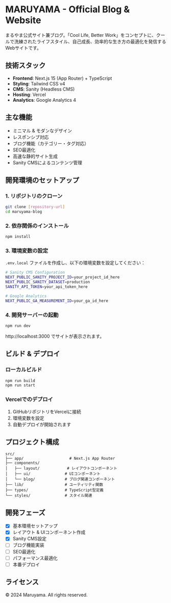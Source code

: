 # MARUYAMA - Official Blog & Website

まるやま公式サイト兼ブログ。「Cool Life, Better Work」をコンセプトに、クールで洗練されたライフスタイル、自己成長、効率的な生き方の最適化を発信するWebサイトです。

## 技術スタック

- **Frontend**: Next.js 15 (App Router) + TypeScript
- **Styling**: Tailwind CSS v4
- **CMS**: Sanity (Headless CMS)
- **Hosting**: Vercel
- **Analytics**: Google Analytics 4

## 主な機能

- ミニマル & モダンなデザイン
- レスポンシブ対応
- ブログ機能（カテゴリー・タグ対応）
- SEO最適化
- 高速な静的サイト生成
- Sanity CMSによるコンテンツ管理

## 開発環境のセットアップ

### 1. リポジトリのクローン

```bash
git clone [repository-url]
cd maruyama-blog
```

### 2. 依存関係のインストール

```bash
npm install
```

### 3. 環境変数の設定

`.env.local` ファイルを作成し、以下の環境変数を設定してください：

```bash
# Sanity CMS Configuration
NEXT_PUBLIC_SANITY_PROJECT_ID=your_project_id_here
NEXT_PUBLIC_SANITY_DATASET=production
SANITY_API_TOKEN=your_api_token_here

# Google Analytics
NEXT_PUBLIC_GA_MEASUREMENT_ID=your_ga_id_here
```

### 4. 開発サーバーの起動

```bash
npm run dev
```

http://localhost:3000 でサイトが表示されます。

## ビルド & デプロイ

### ローカルビルド

```bash
npm run build
npm run start
```

### Vercelでのデプロイ

1. GitHubリポジトリをVercelに接続
2. 環境変数を設定
3. 自動デプロイが開始されます

## プロジェクト構成

```
src/
├── app/                    # Next.js App Router
├── components/
│   ├── layout/            # レイアウトコンポーネント
│   ├── ui/               # UIコンポーネント
│   └── blog/             # ブログ関連コンポーネント
├── lib/                  # ユーティリティ関数
├── types/                # TypeScript型定義
└── styles/               # スタイル関連
```

## 開発フェーズ

- [x] 基本環境セットアップ
- [x] レイアウト & UIコンポーネント作成
- [x] Sanity CMS設定
- [ ] ブログ機能実装
- [ ] SEO最適化
- [ ] パフォーマンス最適化
- [ ] 本番デプロイ

## ライセンス

© 2024 Maruyama. All rights reserved.
